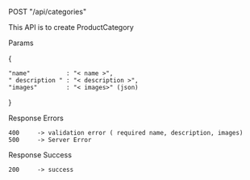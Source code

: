 POST "/api/categories"

This API is to create ProductCategory

Params

{

    "name"          : "< name >",
    " description " : "< description >",
    "images"        : "< images>" (json)

}

Response Errors

    400     -> validation error ( required name, description, images)
    500     -> Server Error

Response Success

    200     -> success
